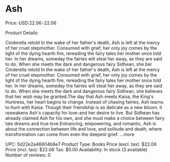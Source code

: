 # Ash

Price: USD:$22.06-$22.06

Product Details:

Cinderella retold In the wake of her father's death, Ash is left at the mercy of her cruel stepmother. Consumed with grief, her only joy comes by the light of the dying hearth fire, rereading the fairy tales her mother once told her. In her dreams, someday the fairies will steal her away, as they are said to do. When she meets the dark and dangerous fairy Sidhean, she bel Cinderella retold In the wake of her father's death, Ash is left at the mercy of her cruel stepmother. Consumed with grief, her only joy comes by the light of the dying hearth fire, rereading the fairy tales her mother once told her. In her dreams, someday the fairies will steal her away, as they are said to do. When she meets the dark and dangerous fairy Sidhean, she believes that her wish may be granted.The day that Ash meets Kaisa, the King's Huntress, her heart begins to change. Instead of chasing fairies, Ash learns to hunt with Kaisa. Though their friendship is as delicate as a new bloom, it reawakens Ash's capacity for love-and her desire to live. But Sidhean has already claimed Ash for his own, and she must make a choice between fairy tale dreams and true love.Entrancing, empowering, and romantic, Ash is about the connection between life and love, and solitude and death, where transformation can come from even the deepest grief. ...more

UPC: 5d22e2a46604b6e7
Product Type: Books
Price (excl. tax): $22.06
Price (incl. tax): $22.06
Tax: $0.00
Availability: In stock (3 available)
Number of reviews: 0